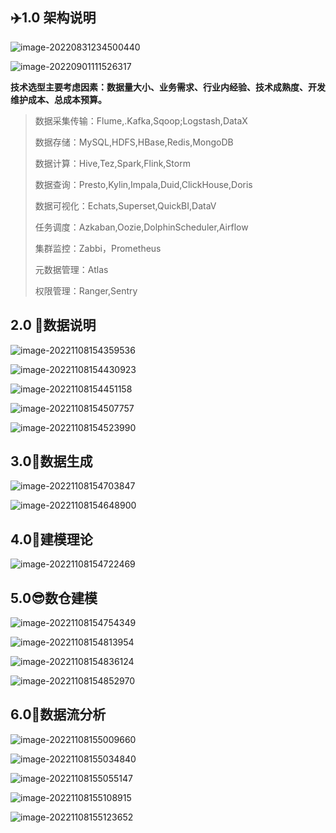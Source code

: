 ## ✈️1.0 架构说明

![image-20220831234500440](https://pic-1313413291.cos.ap-nanjing.myqcloud.com/image-20220831234500440.png)

![image-20220901111526317](https://pic-1313413291.cos.ap-nanjing.myqcloud.com/image-20220901111526317.png)

​		**技术选型主要考虑因素：数据量大小、业务需求、行业内经验、技术成熟度、开发维护成本、总成本预算。**

>数据采集传输：Flume,.Kafka,Sqoop;Logstash,DataX
>
>数据存储：MySQL,HDFS,HBase,Redis,MongoDB
>
>数据计算：Hive,Tez,Spark,Flink,Storm
>
>数据查询：Presto,Kylin,Impala,Duid,ClickHouse,Doris
>
>数据可视化：Echats,Superset,QuickBI,DataV
>
>任务调度：Azkaban,Oozie,DolphinScheduler,Airflow
>
>集群监控：Zabbi，Prometheus
>
>元数据管理：Atlas
>
>权限管理：Ranger,Sentry

## 2.0 🚀数据说明

![image-20221108154359536](https://pic-1313413291.cos.ap-nanjing.myqcloud.com/image-20221108154359536.png)

![image-20221108154430923](https://pic-1313413291.cos.ap-nanjing.myqcloud.com/image-20221108154430923.png)

![image-20221108154451158](https://pic-1313413291.cos.ap-nanjing.myqcloud.com/image-20221108154451158.png)

![image-20221108154507757](https://pic-1313413291.cos.ap-nanjing.myqcloud.com/image-20221108154507757.png)

![image-20221108154523990](https://pic-1313413291.cos.ap-nanjing.myqcloud.com/image-20221108154523990.png)

## 3.0🙂数据生成

![image-20221108154703847](https://pic-1313413291.cos.ap-nanjing.myqcloud.com/image-20221108154703847.png)

![image-20221108154648900](https://pic-1313413291.cos.ap-nanjing.myqcloud.com/image-20221108154648900.png)

## 4.0🐘建模理论

![image-20221108154722469](https://pic-1313413291.cos.ap-nanjing.myqcloud.com/image-20221108154722469.png)

## 5.0😎数仓建模

![image-20221108154754349](https://pic-1313413291.cos.ap-nanjing.myqcloud.com/image-20221108154754349.png)

![image-20221108154813954](https://pic-1313413291.cos.ap-nanjing.myqcloud.com/image-20221108154813954.png)

![image-20221108154836124](https://pic-1313413291.cos.ap-nanjing.myqcloud.com/image-20221108154836124.png)

![image-20221108154852970](https://pic-1313413291.cos.ap-nanjing.myqcloud.com/image-20221108154852970.png)

## 6.0🍔数据流分析

![image-20221108155009660](https://pic-1313413291.cos.ap-nanjing.myqcloud.com/image-20221108155009660.png)

![image-20221108155034840](https://pic-1313413291.cos.ap-nanjing.myqcloud.com/image-20221108155034840.png)

![image-20221108155055147](https://pic-1313413291.cos.ap-nanjing.myqcloud.com/image-20221108155055147.png)

![image-20221108155108915](https://pic-1313413291.cos.ap-nanjing.myqcloud.com/image-20221108155108915.png)

![image-20221108155123652](https://pic-1313413291.cos.ap-nanjing.myqcloud.com/image-20221108155123652.png)
